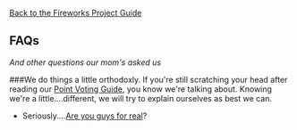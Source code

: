 [Back to the Fireworks Project Guide](http://www.fireworksproject.com/guide/overview)

FAQs
----
*And other questions our mom's asked us*

###We do things a little orthodoxly. If you're still scratching your head after reading our [Point Voting Guide](src/voting/overview), you know we're talking about.  Knowing we're a little....different, we will try to explain ourselves as best we can.

- Seriously....[Are you guys for real](Answers/ForReal)? 

